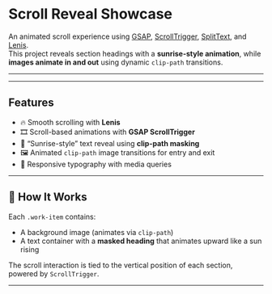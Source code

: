 # Scroll Reveal Showcase

An animated scroll experience using [GSAP](https://greensock.com/gsap/), [ScrollTrigger](https://greensock.com/scrolltrigger/), [SplitText](https://greensock.com/splittext/), and [Lenis](https://github.com/studio-freight/lenis).  
This project reveals section headings with a **sunrise-style animation**, while **images animate in and out** using dynamic `clip-path` transitions.

---


---

## Features

- 🔥 Smooth scrolling with **Lenis**
- 🎞️ Scroll-based animations with **GSAP ScrollTrigger**
- 🌄 “Sunrise-style” text reveal using **clip-path masking**
- 🖼️ Animated `clip-path` image transitions for entry and exit
- 📱 Responsive typography with media queries

---

## 🧠 How It Works

Each `.work-item` contains:
- A background image (animates via `clip-path`)
- A text container with a **masked heading** that animates upward like a sun rising

The scroll interaction is tied to the vertical position of each section, powered by `ScrollTrigger`.

---

